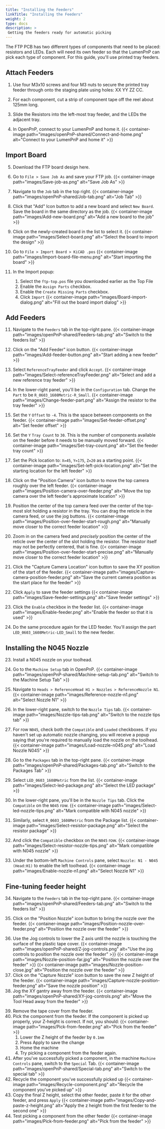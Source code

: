 ```yaml
---
title: "Installing the Feeders"
linkTitle: "Installing the Feeders"
weight: 2
type: docs
description: >
 Getting the feeders ready for automatic picking
---
```


The FTP PCB has two different types of components that need to be placed: resistors and LEDs. Each will need its own feeder so that the LumenPnP can pick each type of component. For this guide, you'll use printed tray feeders.

## Attach Feeders
<!-- TODO: Get locations and photos -->
1. Use four M3x10 screws and four M3 nuts to secure the printed tray feeder through onto the staging plate using holes: XX YY ZZ CC.

2. For each component, cut a strip of component tape off the reel about 125mm long.

3. Slide the Resistors into the left-most tray feeder, and the LEDs the adjacent tray.

4. In OpenPnP, connect to your LumenPnP and home it.
  {{< container-image path="images/openPnP-shared/Connect-and-home.png" alt="Connect to your LumenPnP and home it" >}}

## Import Board
<!-- TODO: Download link to Getting Started Board files -->
5. Download the FTP board design here.
6. Go to `File > Save Job As` and save your FTP job.
  {{< container-image path="images/Save-job-as.png" alt="Save Job As" >}}

7. Navigate to the `Job` tab in the top right.
  {{< container-image path="images/openPnP-shared/Job-tab.png" alt="Job Tab" >}}

7. Click that "Add" Icon button to add a new board and select `New Board`. Save the board in the same directory as the job.
  {{< container-image path="images/Add-new-board.png" alt="Add a new board to the job" >}}

8. Click on the newly-created board in the list to select it.
  {{< container-image path="images/Select-board.png" alt="Select the board to import the design" >}}

9. Go to `File > Import Board > KiCAD .pos`
  {{< container-image path="images/Import-board-file-menu.png" alt="Start importing the board" >}}
10. In the Import popup:
    1. Select the `ftp-top.pos` file you downloaded earlier as the Top File
    2. Enable the `Assign Parts` checkbox.
    3. Enable the `Create Missing Parts` checkbox.
    4. Click `Import`
  {{< container-image path="images/Board-import-dialog.png" alt="Fill out the board import dialog" >}}

## Add Feeders

11. Navigate to the `Feeders` tab in the top-right pane.
  {{< container-image path="images/openPnP-shared/Feeders-tab.png" alt="Switch to the feeders list" >}}

12. Click on the "Add Feeder" icon button.
  {{< container-image path="images/Add-feeder-button.png" alt="Start adding a new feeder" >}}

13. Select `ReferenceTrayFeeder` and click `Accept`.
  {{< container-image path="images/Select-referenceTrayFeeder.png" alt="Select and add a new reference tray feeder" >}}

14. In the lower-right panel, you'll be in the `Configuration` tab. Change the `Part` to be `R_0603_1608Metric-R_Small`.
  {{< container-image path="images/Change-feeder-part.png" alt="Assign the resistor to the tray feeder" >}}

15. Set the `Y` `Offset` to `-4`. This is the space between components on the feeder.
  {{< container-image path="images/Set-feeder-offset.png" alt="Set feeder offset" >}}

16. Set the `Y` `Tray Count` to `30`. This is the number of components available on the feeder before it needs to be manually moved forward.
  {{< container-image path="images/Set-tray-count.png" alt="Set the feeder tray count" >}}

17. Set the Pick location to: `X=45`, `Y=175`, `Z=20` as a starting point.
  {{< container-image path="images/Set-left-pick-location.png" alt="Set the starting location for the left feeder" >}}

16. Click on the "Position Camera" icon button to move the top camera roughly over the left feeder.
  {{< container-image path="images/Position-camera-over-feeder.png" alt="Move the top camera over the left feeder's approximate location" >}}

17. Position the center of the top camera feed over the center of the top-most slot holding a resistor in the tray. You can drag the reticle in the camera feed, or use the jog buttons.
  {{< container-image path="images/Position-over-feeder-start-rough.png" alt="Manually move closer to the correct feeder location" >}}

18. Zoom in on the camera feed and *precisely* position the center of the reticle over the center of the slot holding the resistor. The resistor itself may not be perfectly centered, that is fine.
  {{< container-image path="images/Position-over-feeder-start-precise.png" alt="Manually move closer to the correct feeder location" >}}

19. Click the "Capture Camera Location" icon button to save the XY position of the start of the feeder.
  {{< container-image path="images/Capture-camera-position-feeder.png" alt="Save the current camera position as the start place for the feeder" >}}

20. Click `Apply` to save the feeder settings
  {{< container-image path="images/Save-feeder-settings.png" alt="Save feeder settings" >}}

21. Click the `Enable` checkbox in the feeder list.
  {{< container-image path="images/Enable-feeder.png" alt="Enable the feeder so that it is used" >}}

22. Do the same procedure again for the LED feeder. You'll assign the part `LED_0603_1608Metric-LED_Small` to the new feeder.

## Installing the N045 Nozzle
<!-- TODO: Image of installing N045 nozzle -->
23. Install a N045 nozzle on your toolhead.
24. Go to the `Machine Setup` tab in OpenPnP.
  {{< container-image path="images/openPnP-shared/Machine-setup-tab.png" alt="Switch to the Machine Setup Tab" >}}

25. Navigate to `Heads > ReferenceHead H1 > Nozzles > ReferenceNozzle N1`.
  {{< container-image path="images/Reference-nozzle-n1.png" alt="Select Nozzle N1" >}}

26. In the lower-right pane, switch to the `Nozzle Tips` tab.
  {{< container-image path="images/Nozzle-tips-tab.png" alt="Switch to the nozzle tips tab" >}}

27. For row `N045`, check both the `Compatible` and `Loaded` checkboxes. If you haven't set up automatic nozzle changing, you will receive a popup saying that you're required to manually load the nozzle on the toolhead.
  {{< container-image path="images/Load-nozzle-n045.png" alt="Load Nozzle N045" >}}

28. Go to the `Packages` tab in the top-right pane.
  {{< container-image path="images/openPnP-shared/Packages-tab.png" alt="Switch to the Packages Tab" >}}

29. Select `LED_0603_1608Metric` from the list.
  {{< container-image path="images/Select-led-package.png" alt="Select the LED package" >}}

30. In the lower-right pane, you'll be in the `Nozzle Tips` tab. Click the `Compatible` on the `N045` row.
  {{< container-image path="images/Select-led-nozzle-tips.png" alt="Mark compatible with N045 nozzle" >}}
31. Similarly, select `R_0603_1608Metric` from the Package list.
  {{< container-image path="images/Select-resistor-package.png" alt="Select the resistor package" >}}
32. And click the `Compatible` checkbox on the `N045` row.
  {{< container-image path="images/Select-resistor-nozzle-tips.png" alt="Mark compatible with N045 nozzle" >}}
33. Under the bottom-left `Machine Controls` pane, select `Nozzle: N1 - N045 (Head:H1)` to enable the left toolhead.
  {{< container-image path="images/Enable-nozzle-n1.png" alt="Select Nozzle N1" >}}

## Fine-tuning feeder height

34. Navigate to the `Feeders` tab in the top-right pane.
  {{< container-image path="images/openPnP-shared/Feeders-tab.png" alt="Switch to the feeders list" >}}

35. Click on the "Position Nozzle" icon button to bring the nozzle over the feeder.
  {{< container-image path="images/Position-nozzle-over-feeder.png" alt="Position the nozzle over the feeder" >}}
<!-- TODO: Get image of this -->
36. Use the Jog controls to lower the Z axis until the nozzle is touching the surface of the plastic tape cover.
  {{< container-image path="images/openPnP-shared/Z-jog-controls.png" alt="Use the jog controls to position the nozzle over the feeder" >}}
  {{< container-image path="images/Nozzle-position-far.jpg" alt="Position the nozzle over the feeder" >}}
  {{< container-image path="images/Nozzle-position-close.jpg" alt="Position the nozzle over the feeder" >}}
37. Click on the "Capture Nozzle" icon button to save the new Z height of the feeder.
  {{< container-image path="images/Capture-nozzle-position-feeder.png" alt="Save the nozzle position" >}}
38. Jog the XY gantry away from the feeder.
  {{< container-image path="images/openPnP-shared/XY-jog-controls.png" alt="Move the Tool Head away from the feeder" >}}
  <!-- TODO: Get image of below -->
39. Remove the tape cover from the feeder.
40. Pick the component from the feeder. If the component is picked up properly, your Z-height is correct. If not, you should:
  {{< container-image path="images/Pick-from-feeder.png" alt="Pick from the feeder" >}}
    1. Lower the Z height of the feeder by `0.1mm`
    2. Press Apply to save the change
    3. Home the machine
    4. Try picking a component from the feeder again.
41. After you've successfully picked a component, in the machine `Machine Controls` pane, switch to the `Special` Tab.
  {{< container-image path="images/openPnP-shared/Special-tab.png" alt="Switch to the special tab" >}}
42. Recycle the component you've successfully picked up
  {{< container-image path="images/Recycle-component.png" alt="Recycle the component you've picked up" >}}
43. Copy the final Z height, select the other feeder, paste it for the other feeder, and press `Apply`
  {{< container-image path="images/Copy-and-paste-z-height.png" alt="Apply the z height from the first feeder to the second one" >}}
45. Test picking a component from the other feeder
  {{< container-image path="images/Pick-from-feeder.png" alt="Pick from the feeder" >}}
